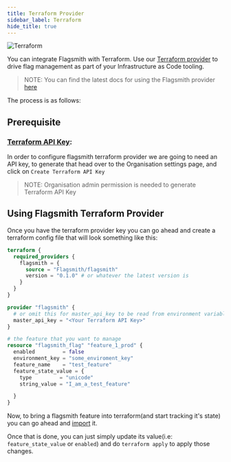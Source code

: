 ```yaml
---
title: Terraform Provider
sidebar_label: Terraform
hide_title: true
---
```


![Terraform](/img/integrations/terraform/terraform-logo.svg)

You can integrate Flagsmith with Terraform. Use our
[Terraform provider](https://registry.terraform.io/providers/Flagsmith/flagsmith) to drive flag management as part of
your Infrastructure as Code tooling.

> NOTE: You can find the latest docs for using the Flagsmith provider
> [here](https://registry.terraform.io/providers/Flagsmith/flagsmith/latest/docs)

The process is as follows:

## Prerequisite

### [Terraform API Key](../advanced-use/system-administration.md#terraform-api-keys-for-organisations):

In order to configure flagsmith terraform provider we are going to need an API key, to generate that head over to the
Organisation settings page, and click on `Create Terraform API Key`

> NOTE: Organisation admin permission is needed to generate Terraform API Key

## Using Flagsmith Terraform Provider

Once you have the terraform provider key you can go ahead and create a terraform config file that will look something
like this:

```terraform
terraform {
  required_providers {
    flagsmith = {
      source = "Flagsmith/flagsmith"
      version = "0.1.0" # or whatever the latest version is
    }
  }
}

provider "flagsmith" {
  # or omit this for master_api_key to be read from environment variable
  master_api_key = "<Your Terraform API Key>"
}

# the feature that you want to manage
resource "flagsmith_flag" "feature_1_prod" {
  enabled         = false
  environment_key = "some_enviroment_key"
  feature_name    = "test_feature"
  feature_state_value = {
    type         = "unicode"
    string_value = "I_am_a_test_feature"

  }
}

```

Now, to bring a flagsmith feature into terraform(and start tracking it's state) you can go ahead and
[import](https://registry.terraform.io/providers/Flagsmith/flagsmith/latest/docs/resources/flag#import) it.

Once that is done, you can just simply update its value(i.e: `feature_state_value` or `enabled`) and do
`terraform apply` to apply those changes.
